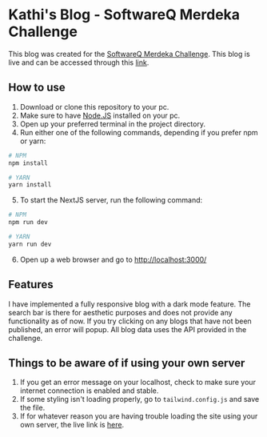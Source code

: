# Kathi's Blog - SoftwareQ Merdeka Challenge

This blog was created for the [SoftwareQ Merdeka Challenge](https://www.softwareq.com/merdeka-challenge/). This blog is live and can be accessed through this [link](https://software-q-merdeka-challenge-blog.vercel.app/).

## How to use

1. Download or clone this repository to your pc.
2. Make sure to have [Node.JS](https://nodejs.org/en/) installed on your pc.
3. Open up your preferred terminal in the project directory.
4. Run either one of the following commands, depending if you prefer npm or yarn:

```bash
# NPM
npm install

# YARN
yarn install
```

5. To start the NextJS server, run the following command:

```bash
# NPM
npm run dev

# YARN
yarn run dev
```

6. Open up a web browser and go to [http://localhost:3000/](http://localhost:3000/)

## Features

I have implemented a fully responsive blog with a dark mode feature. The search bar is there for aesthetic purposes and does not provide any functionality as of now. If you try clicking on any blogs that have not been published, an error will popup. All blog data uses the API provided in the challenge.

## Things to be aware of if using your own server

1. If you get an error message on your localhost, check to make sure your internet connection is enabled and stable.
2. If some styling isn't loading properly, go to `tailwind.config.js` and save the file.
3. If for whatever reason you are having trouble loading the site using your own server, the live link is [here](https://software-q-merdeka-challenge-blog.vercel.app/).

